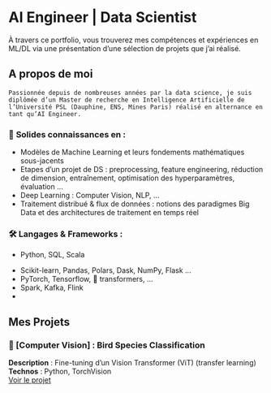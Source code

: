 # AI Engineer | Data Scientist

À travers ce portfolio, vous trouverez mes compétences et expériences en ML/DL via une présentation d’une sélection de projets que j’ai réalisé.


## A propos de moi
    Passionnée depuis de nombreuses années par la data science, je suis diplômée d’un Master de recherche en Intelligence Artificielle de l’Université PSL (Dauphine, ENS, Mines Paris) réalisé en alternance en tant qu’AI Engineer.
     
### 🧠 **Solides connaissances en  :**  
* Modèles de Machine Learning et leurs fondements mathématiques sous-jacents
* Etapes d’un projet de DS : preprocessing, feature engineering, réduction de dimension, entraînement, optimisation des hyperparamètres, évaluation …
* Deep Learning : Computer Vision, NLP, …
* Traitement distribué & flux de données : notions des paradigmes Big Data et des architectures de traitement en temps réel

### 🛠️ **Langages & Frameworks :**
- Python, SQL, Scala
* Scikit-learn, Pandas, Polars, Dask, NumPy, Flask ...
* PyTorch, Tensorflow, 🤗 transformers, ...
* Spark, Kafka, Flink
* <!-- Docker, FastAPI  -->
</details>


## Mes Projets
### 🦜 [Computer Vision] : Bird Species Classification 
**Description** : Fine-tuning d’un Vision Transformer (ViT) (transfer learning)
**Technos** : Python, TorchVision  
[Voir le projet](https://github.com/)  
